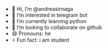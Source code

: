 - 👋 Hi, I’m @andreasirnaga
- 👀 I’m interested in telegram bot
- 🌱 I’m currently learning python
- 💞️ I’m looking to collaborate on github
- 😄 Pronouns: he
- ⚡ Fun fact: i am student

<!---
andreasirnaga/andreasirnaga is a ✨ special ✨ repository because its `README.md` (this file) appears on your GitHub profile.
You can click the Preview link to take a look at your changes.
--->
